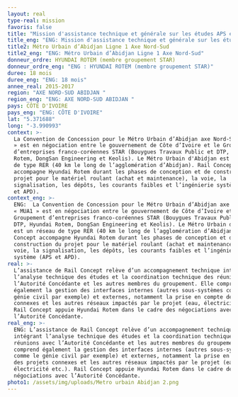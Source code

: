 ```yaml
---
layout: real
type-real: mission
favoris: false
title: "Mission d'assistance technique et générale sur les études APS et APD "
title_eng: "ENG: Mission d'assistance technique et générale sur les études APS et APD "
title2: Métro Urbain d’Abidjan Ligne 1 Axe Nord-Sud
title2_eng: "ENG: Métro Urbain d’Abidjan Ligne 1 Axe Nord-Sud"
donneur_ordre: HYUNDAI ROTEM (membre groupement STAR)
donneur_ordre_eng: "ENG : HYUNDAI ROTEM (membre groupement STAR)"
duree: 18 mois
duree_eng: "ENG: 18 mois"
annee_real: 2015-2017
region: "AXE NORD-SUD ABIDJAN "
region_eng: "ENG: AXE NORD-SUD ABIDJAN "
pays: CÔTE D'IVOIRE
pays_eng: "ENG: CÔTE D'IVOIRE"
lat: "5.371688"
long: "-3.990993"
context: >-
  La Convention de Concession pour le Métro Urbain d’Abidjan axe Nord-Sud « MUA1
  » est en négociation entre le gouvernement de Côte d’Ivoire et le Groupement
  d’entreprises franco-coréennes STAR (Bouygues Travaux Public et DTP, Hyundai
  Rotem, DongSan Engineering et Keolis). Le Métro Urbain d'Abidjan est un réseau
  de type RER (40 km le long de l’agglomération d’Abidjan). Rail Concept
  accompagne Hyundai Rotem durant les phases de conception et de construction du
  projet pour le matériel roulant (achat et maintenance), la voie, la
  signalisation, les dépôts, les courants faibles et l’ingénierie système (APS
  et APD).
context_eng: >-
  ENG:  La Convention de Concession pour le Métro Urbain d’Abidjan axe Nord-Sud
  « MUA1 » est en négociation entre le gouvernement de Côte d’Ivoire et le
  Groupement d’entreprises franco-coréennes STAR (Bouygues Travaux Public et
  DTP, Hyundai Rotem, DongSan Engineering et Keolis). Le Métro Urbain d'Abidjan
  est un réseau de type RER (40 km le long de l’agglomération d’Abidjan). Rail
  Concept accompagne Hyundai Rotem durant les phases de conception et de
  construction du projet pour le matériel roulant (achat et maintenance), la
  voie, la signalisation, les dépôts, les courants faibles et l’ingénierie
  système (APS et APD).
real: >-
  L’assistance de Rail Concept relève d’un accompagnement technique intégrant
  l’analyse technique des études et la coordination technique des réunions avec
  l’Autorité Concédante et les autres membres du groupement. Elle comprend
  également la gestion des interfaces internes (autres sous-systèmes comme le
  génie civil par exemple) et externes, notamment la prise en compte des projets
  connexes et les autres réseaux impactés par le projet (eau, électricité etc.).
  Rail Concept appuie Hyundai Rotem dans le cadre des négociations avec
  l’Autorité Concédante.
real_eng: >-
  ENG: L’assistance de Rail Concept relève d’un accompagnement technique
  intégrant l’analyse technique des études et la coordination technique des
  réunions avec l’Autorité Concédante et les autres membres du groupement. Elle
  comprend également la gestion des interfaces internes (autres sous-systèmes
  comme le génie civil par exemple) et externes, notamment la prise en compte
  des projets connexes et les autres réseaux impactés par le projet (eau,
  électricité etc.). Rail Concept appuie Hyundai Rotem dans le cadre des
  négociations avec l’Autorité Concédante.
photo1: /assets/img/uploads/Metro urbain Abidjan 2.png
---
```

